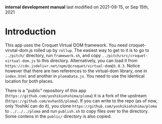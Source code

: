 **internal development manual**
last modified on 2021-09-15, or Sep 15th, 2021

# Introduction

This app uses the Croquet Virtual DOM framework. You need croquet-virutal-dom.js rolled up by `rollup`.  The easiest way to get to it is to go to `../pitch/` directory, run `framework.sh`, and copy `../pitch/src/croquet-virtual-dom.js` to this directory. Alternatively, you can load it from `https://cdn.jsdelivr.net/npm/@croquet/virtual-dom@1.0.3`. Notice however that there are two references to the virtual-dom library, one in `index.html` and another in `plomaData.js`. You need to use the identical location for both places.

There is a "public" repository of this app (`https://github.com/yoshikiohshima/ploma`) it is a fork of the upstream (`https://github.com/evhan55/ploma`).  If you can write to the repo (as of now, only Yoshiki can do it),  you clone `https://github.com/yoshikiohshima/ploma` to `../../../ploma` and run `publish.sh` to copy files over to the directory.  Some contens in the `public/` directory is also copied.
